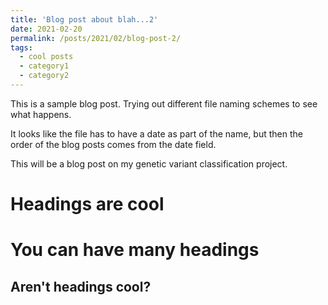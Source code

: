 ```yaml
---
title: 'Blog post about blah...2'
date: 2021-02-20
permalink: /posts/2021/02/blog-post-2/
tags:
  - cool posts
  - category1
  - category2
---
```


This is a sample blog post. Trying out different file naming schemes to see what happens.

It looks like the file has to have a date as part of the name, but then the order of the blog posts comes from the date field.

This will be a blog post on my genetic variant classification project.


Headings are cool
======


You can have many headings
======

Aren't headings cool?
------

